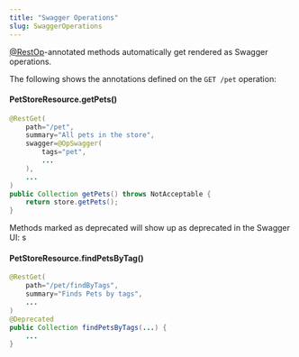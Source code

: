```yaml
---
title: "Swagger Operations"
slug: SwaggerOperations
---
```


<a href="/site/apidocs/org/apache/juneau/rest/annotation/RestOp.html" target="_blank">@RestOp</a>-annotated methods automatically get rendered as Swagger operations.

The following shows the annotations defined on the `GET /pet` operation:

#### PetStoreResource.getPets()

```java
@RestGet(
    path="/pet",
    summary="All pets in the store",
    swagger=@OpSwagger(
        tags="pet",
        ...
    ),
    ...
)
public Collection getPets() throws NotAcceptable {
    return store.getPets();
}
```

Methods marked as deprecated will show up as deprecated in the Swagger UI:
s
#### PetStoreResource.findPetsByTag()

```java
@RestGet(
    path="/pet/findByTags",
    summary="Finds Pets by tags",
    ...
)
@Deprecated
public Collection findPetsByTags(...) {
    ...
}
```
